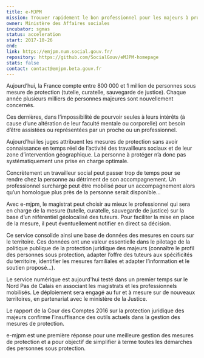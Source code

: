 ```yaml
---
title: e-MJPM
mission: Trouver rapidement le bon professionnel pour les majeurs à protéger
owner: Ministère des Affaires sociales
incubator: sgmas
status: acceleration
start: 2017-10-26
end:
link: https://emjpm.num.social.gouv.fr/
repository: https://github.com/SocialGouv/eMJPM-homepage
stats: false
contact: contact@emjpm.beta.gouv.fr
---
```


Aujourd’hui, la France compte entre 800 000 et 1 million de personnes sous mesure de protection (tutelle, curatelle, sauvegarde de justice). Chaque année plusieurs milliers de personnes majeures sont nouvellement concernés.

Ces dernières, dans l’impossibilité de pourvoir seules à leurs intérêts (à cause d’une altération de leur faculté mentale ou corporelle) ont besoin d’être assistées ou représentées par un proche ou un professionnel.

Aujourd’hui les juges attribuent les mesures de protection sans avoir connaissance en temps réel de l’activité des travailleurs sociaux et de leur zone d’intervention géographique. La personne à protéger n’a donc pas systématiquement une prise en charge optimale.

Concrètement un travailleur social peut passer trop de temps pour se rendre chez la personne au détriment de son accompagnement. Un professionnel surchargé peut être mobilisé pour un accompagnement alors qu’un homologue plus près de la personne serait disponible…

Avec e-mjpm, le magistrat peut choisir au mieux le professionnel qui sera en charge de la mesure (tutelle, curatelle, sauvegarde de justice) sur la base d’un référentiel géolocalisé des tuteurs. Pour faciliter la mise en place de la mesure, il peut éventuellement notifier en direct sa décision.

Ce service consolide ainsi une base de données des mesures en cours sur le territoire. Ces données ont une valeur essentielle dans le pilotage de la politique publique de la protection juridique des majeurs (connaître le profil des personnes sous protection, adapter l’offre des tuteurs aux spécificités du territoire, identifier les mesures familiales et adapter l’information et le soutien proposé…).

Le service numérique est aujourd'hui testé dans un premier temps sur le Nord Pas de Calais en associant les magistrats et les professionnels mobilisés. Le déploiement sera engagé au fur et à mesure sur de nouveaux territoires, en partenariat avec le ministère de la Justice.

Le rapport de la Cour des Comptes 2016 sur la protection juridique des majeurs confirme l’insuffisance des outils actuels dans la gestion des mesures de protection.

e-mjpm est une première réponse pour une meilleure gestion des mesures de protection et a pour objectif de simplifier à terme toutes les démarches des personnes sous protection.
